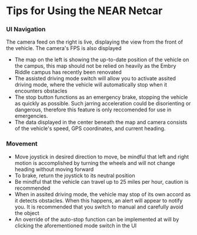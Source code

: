 # Tips for Using the NEAR Netcar


### UI Navigation

The camera feed on the right is live, displaying the view from the front of the vehicle. The camera's FPS is also displayed
* The map on the left is showing the up-to-date position of the vehicle on the campus, this map should not be relied on heavily as the Embry Riddle campus has recently been renovated
* The assisted driving mode switch will allow you to activate assited driving mode, where the vehicle will automatically
stop when it encounters obstacles
* The stop button functions as an emergency brake, stopping the vehicle as quickly as possible. Such jarring acceleration could
be disorienting or dangerous, therefore this feature is only reccomended for use in emergencies.
* The data displayed in the center beneath the map and camera consists of the vehicle's speed, GPS coordinates, and current heading.


### Movement

* Move joystick in desired direction to move, be mindful that left and right motion is accomplished by turning the wheels
and will not change heading without moving forward
* To brake, return the joystick to its neutral position
* Be mindful that the vehicle can travel up to 25 miles per hour, caution is recommended
* When in assited driving mode, the vehicle may stop of its own accord as it detects obstacles. When this happens, an alert will
appear to notify you. It is recommended that you switch to manual and carefully avoid the object
* An override of the auto-stop function can be implemented at will by clicking the aforementioned mode switch in the UI
